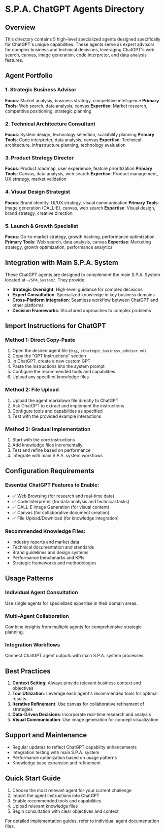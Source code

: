 
# S.P.A. ChatGPT Agents Directory

## Overview
This directory contains 5 high-level specialized agents designed specifically for ChatGPT's unique capabilities. These agents serve as expert advisors for complex business and technical decisions, leveraging ChatGPT's web search, canvas, image generation, code interpreter, and data analysis features.

## Agent Portfolio

### 1. Strategic Business Advisor
**Focus**: Market analysis, business strategy, competitive intelligence
**Primary Tools**: Web search, data analysis, canvas
**Expertise**: Market research, competitive positioning, strategic planning

### 2. Technical Architecture Consultant  
**Focus**: System design, technology selection, scalability planning
**Primary Tools**: Code interpreter, data analysis, canvas
**Expertise**: Technical architecture, infrastructure planning, technology evaluation

### 3. Product Strategy Director
**Focus**: Product roadmap, user experience, feature prioritization
**Primary Tools**: Canvas, data analysis, web search
**Expertise**: Product management, UX strategy, market validation

### 4. Visual Design Strategist
**Focus**: Brand identity, UI/UX strategy, visual communication
**Primary Tools**: Image generation (DALL-E), canvas, web search
**Expertise**: Visual design, brand strategy, creative direction

### 5. Launch & Growth Specialist
**Focus**: Go-to-market strategy, growth hacking, performance optimization
**Primary Tools**: Web search, data analysis, canvas
**Expertise**: Marketing strategy, growth optimization, performance analytics

## Integration with Main S.P.A. System

These ChatGPT agents are designed to complement the main S.P.A. System located at `~/SPA_System/`. They provide:

- **Strategic Oversight**: High-level guidance for complex decisions
- **Expert Consultation**: Specialized knowledge in key business domains
- **Cross-Platform Integration**: Seamless workflow between ChatGPT and other platforms
- **Decision Frameworks**: Structured approaches to complex problems

## Import Instructions for ChatGPT

### Method 1: Direct Copy-Paste
1. Open the desired agent file (e.g., `strategic_business_advisor.md`)
2. Copy the "GPT Instructions" section
3. In ChatGPT, create a new custom GPT
4. Paste the instructions into the system prompt
5. Configure the recommended tools and capabilities
6. Upload any specified knowledge files

### Method 2: File Upload
1. Upload the agent markdown file directly to ChatGPT
2. Ask ChatGPT to extract and implement the instructions
3. Configure tools and capabilities as specified
4. Test with the provided example interactions

### Method 3: Gradual Implementation
1. Start with the core instructions
2. Add knowledge files incrementally
3. Test and refine based on performance
4. Integrate with main S.P.A. system workflows

## Configuration Requirements

### Essential ChatGPT Features to Enable:
- ✅ Web Browsing (for research and real-time data)
- ✅ Code Interpreter (for data analysis and technical tasks)
- ✅ DALL-E Image Generation (for visual content)
- ✅ Canvas (for collaborative document creation)
- ✅ File Upload/Download (for knowledge integration)

### Recommended Knowledge Files:
- Industry reports and market data
- Technical documentation and standards
- Brand guidelines and design systems
- Performance benchmarks and KPIs
- Strategic frameworks and methodologies

## Usage Patterns

### Individual Agent Consultation
Use single agents for specialized expertise in their domain areas.

### Multi-Agent Collaboration
Combine insights from multiple agents for comprehensive strategic planning.

### Integration Workflows
Connect ChatGPT agent outputs with main S.P.A. system processes.

## Best Practices

1. **Context Setting**: Always provide relevant business context and objectives
2. **Tool Utilization**: Leverage each agent's recommended tools for optimal results
3. **Iterative Refinement**: Use canvas for collaborative refinement of strategies
4. **Data-Driven Decisions**: Incorporate real-time research and analysis
5. **Visual Communication**: Use image generation for concept visualization

## Support and Maintenance

- Regular updates to reflect ChatGPT capability enhancements
- Integration testing with main S.P.A. system
- Performance optimization based on usage patterns
- Knowledge base expansion and refinement

## Quick Start Guide

1. Choose the most relevant agent for your current challenge
2. Import the agent instructions into ChatGPT
3. Enable recommended tools and capabilities
4. Upload relevant knowledge files
5. Begin consultation with clear objectives and context

For detailed implementation guides, refer to individual agent documentation files.

